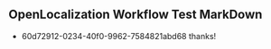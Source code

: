 ## OpenLocalization Workflow Test MarkDown
* 60d72912-0234-40f0-9962-7584821abd68 thanks!

<!--HONumber=Jul16_HO2-->


